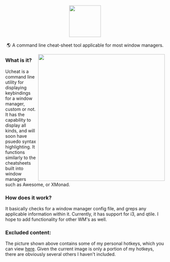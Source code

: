<h3 align="center"><img src="https://cdn.discordapp.com/attachments/755119979786928369/854491946259972106/ucheat.png" height="100px"></h3>

<p align="center">🌎 A command line cheat-sheet tool applicable for most window managers.</p>

<img src="https://cdn.discordapp.com/attachments/800771771291664435/864947251158450186/ucheat.png" align="right" height="400px">

### What is it?
<p align="left">Ucheat is a command line utility for displaying keybindings for a window manager, custom or not. It has the capability to display all kinds, and will soon have psuedo syntax highlighting. It functions similarly to the cheatsheets built into window managers such as Awesome, or XMonad.</p>

### How does it work?
<p align="left">It basically checks for a window manager config file, and greps any applicable information within it. Currently, it has support for i3, and qtile. I hope to add functionality for other WM's as well.</p>

### Excluded content:
The picture shown above contains some of my personal hotkeys, which you can view [here](https://github.com/rampus-bit/dots/tree/main/i3). Given the current image is only a portion of my hotkeys, there are obviously several others I haven't included.
